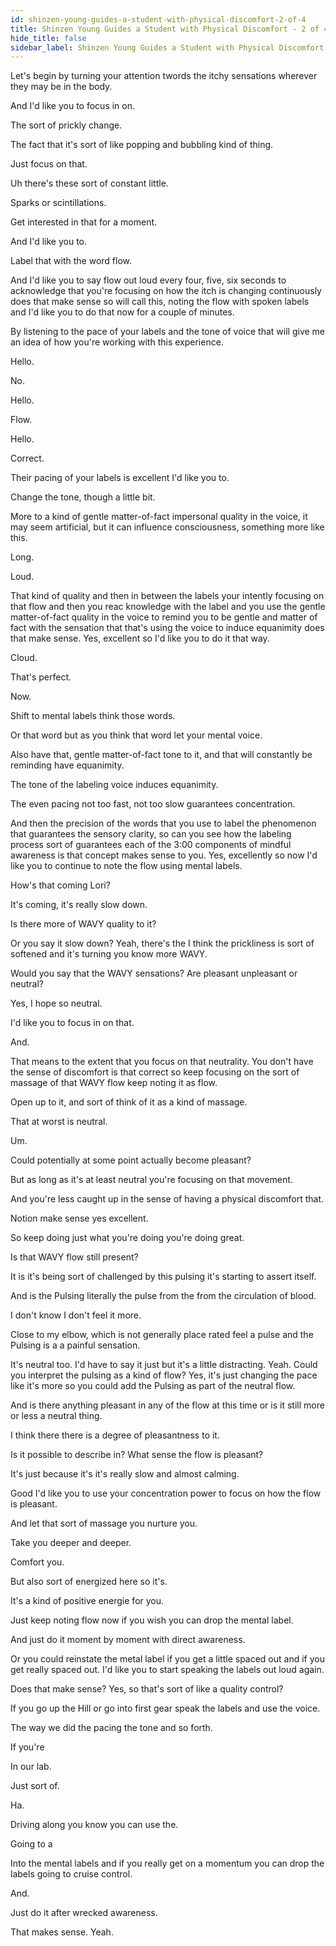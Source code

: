 ```yaml
---
id: shinzen-young-guides-a-student-with-physical-discomfort-2-of-4
title: Shinzen Young Guides a Student with Physical Discomfort - 2 of 4
hide_title: false
sidebar_label: Shinzen Young Guides a Student with Physical Discomfort - 2 of 4
---
```

Let's begin by turning your attention twords the itchy sensations wherever they may be in the body.

And I'd like you to focus in on.

The sort of prickly change.

The fact that it's sort of like popping and bubbling kind of thing.

Just focus on that.

Uh there's these sort of constant little.



Sparks or scintillations.

Get interested in that for a moment.

And I'd like you to.

Label that with the word flow.



And I'd like you to say flow out loud every four, five, six seconds to acknowledge that you're focusing on how the itch is changing continuously does that make sense so will call this, noting the flow with spoken labels and I'd like you to do that now for a couple of minutes.

By listening to the pace of your labels and the tone of voice that will give me an idea of how you're working with this experience.



Hello.

No.



Hello.



Flow.

Hello.

Correct.

Their pacing of your labels is excellent I'd like you to.

Change the tone, though a little bit.

More to a kind of gentle matter-of-fact impersonal quality in the voice, it may seem artificial, but it can influence consciousness, something more like this.

Long.

Loud.

That kind of quality and then in between the labels your intently focusing on that flow and then you reac knowledge with the label and you use the gentle matter-of-fact quality in the voice to remind you to be gentle and matter of fact with the sensation that that's using the voice to induce equanimity does that make sense. Yes, excellent so I'd like you to do it that way.





Cloud.



That's perfect.

Now.

Shift to mental labels think those words.

Or that word but as you think that word let your mental voice.

Also have that, gentle matter-of-fact tone to it, and that will constantly be reminding have equanimity.

The tone of the labeling voice induces equanimity.

The even pacing not too fast, not too slow guarantees concentration.

And then the precision of the words that you use to label the phenomenon that guarantees the sensory clarity, so can you see how the labeling process sort of guarantees each of the 3:00 components of mindful awareness is that concept makes sense to you. Yes, excellently so now I'd like you to continue to note the flow using mental labels.



How's that coming Lori?

It's coming, it's really slow down.

Is there more of WAVY quality to it?

Or you say it slow down? Yeah, there's the I think the prickliness is sort of softened and it's turning you know more WAVY.

Would you say that the WAVY sensations? Are pleasant unpleasant or neutral?



Yes, I hope so neutral.

I'd like you to focus in on that.

And.

That means to the extent that you focus on that neutrality. You don't have the sense of discomfort is that correct so keep focusing on the sort of massage of that WAVY flow keep noting it as flow.

Open up to it, and sort of think of it as a kind of massage.

That at worst is neutral.

Um.

Could potentially at some point actually become pleasant?

But as long as it's at least neutral you're focusing on that movement.

And you're less caught up in the sense of having a physical discomfort that.

Notion make sense yes excellent.

So keep doing just what you're doing you're doing great.

Is that WAVY flow still present?

It is it's being sort of challenged by this pulsing it's starting to assert itself.

And is the Pulsing literally the pulse from the from the circulation of blood.

I don't know I don't feel it more.



Close to my elbow, which is not generally place rated feel a pulse and the Pulsing is a a painful sensation.

It's neutral too. I'd have to say it just but it's a little distracting. Yeah. Could you interpret the pulsing as a kind of flow? Yes, it's just changing the pace like it's more so you could add the Pulsing as part of the neutral flow.

And is there anything pleasant in any of the flow at this time or is it still more or less a neutral thing.

I think there there is a degree of pleasantness to it.

Is it possible to describe in? What sense the flow is pleasant?



It's just because it's it's really slow and almost calming.

Good I'd like you to use your concentration power to focus on how the flow is pleasant.

And let that sort of massage you nurture you.

Take you deeper and deeper.

Comfort you.

But also sort of energized here so it's.

It's a kind of positive energie for you.

Just keep noting flow now if you wish you can drop the mental label.

And just do it moment by moment with direct awareness.

Or you could reinstate the metal label if you get a little spaced out and if you get really spaced out. I'd like you to start speaking the labels out loud again.

Does that make sense? Yes, so that's sort of like a quality control?

If you go up the Hill or go into first gear speak the labels and use the voice.

The way we did the pacing the tone and so forth.

If you're

In our lab.

Just sort of.

Ha.

Driving along you know you can use the.

Going to a

Into the mental labels and if you really get on a momentum you can drop the labels going to cruise control.

And.

Just do it after wrecked awareness.

That makes sense. Yeah.

